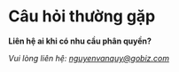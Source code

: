 # Câu hỏi thường gặp

**Liên hệ ai khi có nhu cầu phân quyền?**

*Vui lòng liên hệ: nguyenvanquy@gobiz.com*


